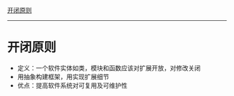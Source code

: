 
[开闭原则](#开闭原则)

[]()

[]()

[]()

[]()

[]()

[]()

[]()

[]()

---

# 开闭原则
 
- 定义：一个软件实体如类，模块和函数应该对扩展开放，对修改关闭
- 用抽象构建框架，用实现扩展细节
- 优点：提高软件系统对可复用及可维护性



